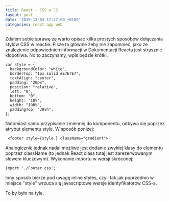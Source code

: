 ```yaml
---
title: React - CSS w JS
layout: post
date: '2019-12-03 17:27:00 +0100'
categories: react app web
---
```


Zdałem sobie sprawę żę warto opisać kilka prostych sposobów dołączania stylów CSS w reactie. Piszę to głównie żeby nie zapomnieć, jako że znalezienie odpowiednich informacji w Dokumentacji Reacta jest strasznie kłopotliwa. No to zaczynamy, wpis będzie krótki.

```
var style = {
  backgroundColor: "white",
  borderTop: "1px solid #E7E7E7",
  textAlign: "center",
  padding: "20px",
  position: "relative",
  left: "0",
  bottom: "0",
  height: "10%",
  width: "100%",
  paddingTop: "30vh",
};
```

Natomiast samo przypisanie zmiennej do komponentu, odbywa się poprzez atrybut elementu style. W sposób poniżej:

```
 <footer style={style } className="gradient">
```

Analogicznie jednak nadal możliwe jest dodanie zwykłej klasy do elementu poprzez className (to jednak React class tutaj jest zarezerwowanym słowem kluczowym). Wykonanie importu w wersji skróconej:

```
Import './Footer.css';
```


Inny sposób bierze pod uwagę inline styles, czyli tak jak poprzednio w miejsce "style" wrzuca się javascriptowe wersje identyfikatorów CSS-a.

To by było na tyle.